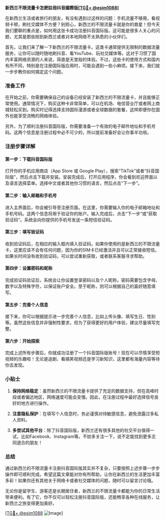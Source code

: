 **新西兰不限流量卡怎麽註冊抖音國際版[[TG💪+ @esim1088](https://t.me/s/esim1088)]**

在新西兰生活或者旅行的朋友，有没有遇到过这样的问题：手机流量不够用，看视频卡顿，刷社交媒体不方便？别担心，新西兰的不限流量卡就是你的救星！但今天我们要聊的重点是，如何用这张卡成功注册抖音国际版。这可能是很多人关心的问题，尤其是那些刚到新西兰或者对本地网络不太熟悉的小伙伴们。

首先，让我们来了解一下新西兰的不限流量卡。这类卡通常提供无限制的数据流量服务，让你可以随时随地刷抖音、看YouTube、玩社交媒体等。这对于习惯了国内丰富网络资源的人来说，简直是天堂般的体验。不过，这些卡的使用方式和国内有所不同，特别是在注册国际版应用时，可能会遇到一些小麻烦。接下来，我们就一步步教你如何搞定这个问题。

### 准备工作

在开始之前，你需要确保自己的设备已经安装了新西兰的不限流量卡，并且能够正常使用。通常情况下，购买这种卡非常简单，可以在机场、电信营业厅或者网上商城轻松买到。购买时记得选择支持国际漫游或者全球数据的套餐，这样即便你在国外也能享受流畅的网络体验。

另外，为了顺利注册抖音国际版，你需要准备一个有效的电子邮件地址和手机号码。这两个信息是注册过程中必不可少的，所以提前准备好会让你事半功倍。

### 注册步骤详解

#### 第一步：下载抖音国际版

打开你的手机应用商店（App Store 或 Google Play），搜索“TikTok”或者“抖音国际版”，然后点击下载并安装。安装完成后，打开应用程序，你会看到欢迎界面以及语言选择菜单。选择中文或者其他你习惯的语言，然后点击“下一步”。

#### 第二步：输入邮箱和手机号

进入主界面后，你会被引导至注册页面。在这里，你需要输入你的电子邮箱地址和手机号码。这两个信息将用于验证你的账户。输入完成后，点击“下一步”或“获取验证码”。系统会向你提供的手机号发送一条短信验证码。

#### 第三步：填写验证码

收到验证码后，在相应的输入框内填入验证码。如果你使用的是新西兰的不限流量卡，这里应该不会有任何问题，因为你的SIM卡已经激活并且可以正常接收短信。如果长时间没有收到验证码，可以尝试重新获取，或者联系客服寻求帮助。

#### 第四步：设置密码和昵称

完成验证码验证后，系统会让你设置登录密码以及个人昵称。密码需要包含字母、数字以及特殊字符，以保证账户安全。至于昵称，则可以根据自己的喜好随意填写。

#### 第五步：完善个人信息

接下来，你可以根据提示进一步完善个人信息，比如上传头像、填写生日、性别等。虽然这些信息并非强制性要求，但为了获得更好的用户体验，建议尽量填写完整。

#### 第六步：开始探索

完成上述所有步骤后，你就成功注册了一个抖音国际版账号！现在可以尽情享受短视频的乐趣啦！无论是追剧、看搞笑视频还是学习新知识，这里都有海量内容等待你去发现。

### 小贴士

1. **保持网络稳定**：虽然新西兰的不限流量卡提供了充足的数据支持，但在高峰时段或者偏远地区，网络速度可能会变慢。因此，在注册过程中最好选择信号良好的地方进行操作。
   
2. **注意隐私保护**：在填写个人信息时，务必谨慎对待敏感信息，避免泄露过多私人资料。

3. **多尝试其他平台**：除了抖音国际版，新西兰还有很多其他的社交平台值得一试，比如Facebook、Instagram等。不妨多关注一下，说不定能找到更多志同道合的朋友！

### 总结

通过新西兰的不限流量卡注册抖音国际版其实并不复杂，只要按照上述步骤一步步操作即可顺利完成。希望这篇文章能对你有所帮助，让你在新西兰的生活更加丰富多彩！如果你还有其他关于网络卡或者社交媒体的问题，随时可以留言讨论哦。

无论你是留学生、游客还是长期居住者，新西兰的不限流量卡都能为你的日常生活带来便利。有了它，你不仅可以轻松注册抖音国际版，还能畅享各种在线服务，让新西兰之旅变得更加美好。

[[TG💪+ @esim1088](https://t.me/s/esim1088) ![Image](https://i.postimg.cc/4NQfJmqS/Snipaste-2025-05-13-00-14-12.png)]